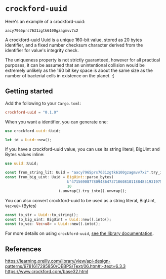 # `crockford-uuid`

Here's an example of a crockford-uuid:

```text
aacy7965prs7631zgtk6100gzagmvv7x2
```

A crockford-uuid Uuid is a unique 160-bit value, stored as 20 bytes identifier,
and a fixed number checksum character derived from the identifier for value's
integrity check.

The uniqueness property is not strictly guaranteed, however for all
practical purposes, it can be assumed that an unintentional collision would
be extremely unlikely as the 160 bit key space is about the same size as
the number of bacterial cells in existence on the planet. :)

## Getting started

Add the following to your `Cargo.toml`:

```toml
crockford-uuid = "0.1.0"
```

When you want a identifier, you can generate one:

```rust
use crockford-uuid::Uuid;

let id = Uuid::new();
```

If you have a crockford-uuid value, you can use its string literal, BigUint and Bytes values inline:

```rust
use uuid::Uuid;

const from_string_lit: Uuid = "aacy7965prs7631zgtk6100gzagmvv7x2".try_into().unwrap();
const from_big_uint: Uuid = BigUint::parse_bytes(
                            b"471569087780948647371060810118848519319753452797",
                            10
                        ).unwrap().try_into().unwrap();
```

You can also convert crockford-uuid to be used as a string literal, BigUint, `Vec<u8>` (Bytes)

```rust
const to_str = Uuid::to_string();
const to_big_uint: BigUint = Uuid::new().into();
const to_vec: Vec<u8> = Uuid::new().into();
```

For more details on using `crockford-uuid`, [see the library documentation](https://docs.rs/crockford-uuid).

## References

https://learning.oreilly.com/library/view/api-design-patterns/9781617295850/OEBPS/Text/06.htm#:-:text=6.3.3
https://www.crockford.com/base32.html

